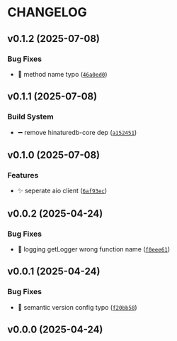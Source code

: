 # CHANGELOG


## v0.1.2 (2025-07-08)

### Bug Fixes

- :bug: method name typo
  ([`46a0ed0`](https://github.com/simulacraliasing/hinaturedb-client/commit/46a0ed06d77b9358869f3a04f40725a96455c928))


## v0.1.1 (2025-07-08)

### Build System

- :heavy_minus_sign: remove hinaturedb-core dep
  ([`a152451`](https://github.com/simulacraliasing/hinaturedb-client/commit/a15245117aff6f9d3a5bdd9c4d844111612b50ff))


## v0.1.0 (2025-07-08)

### Features

- :sparkles: seperate aio client
  ([`6af93ec`](https://github.com/simulacraliasing/hinaturedb-client/commit/6af93ec1792876762ca68b64a12724811bf09bd9))


## v0.0.2 (2025-04-24)

### Bug Fixes

- :bug: logging getLogger wrong function name
  ([`f0eee61`](https://github.com/simulacraliasing/hinaturedb-client/commit/f0eee610141861b7451c0e9218bfdae235059be9))


## v0.0.1 (2025-04-24)

### Bug Fixes

- :bug: semantic version config typo
  ([`f20bb58`](https://github.com/simulacraliasing/hinaturedb-client/commit/f20bb5824246226b902c30a4050ce7f03b71047a))


## v0.0.0 (2025-04-24)
